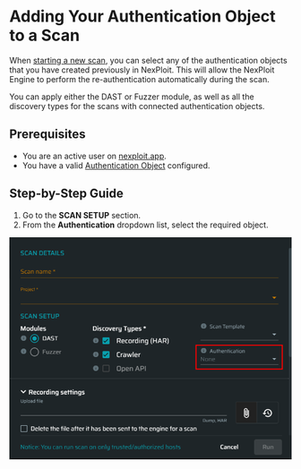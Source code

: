 # Adding Your Authentication Object to a Scan

When [starting a new scan](http://localhost:3000/#/guide/np-web-ui/scanning/creating-new-scan), you can select any of the authentication objects that you have created previously in NexPloit. This will allow the NexPloit Engine to perform the re-authentication automatically during the scan.

You can apply either the DAST or Fuzzer module, as well as all the discovery types for the scans with connected authentication objects. 

## Prerequisites

*   You are an active user on [nexploit.app](https://nexploit.app/scans).
*   You have a valid [Authentication Object](guide/np-web-ui/scanning/managing-authentications/managing-your-authentications.md) configured.

## Step-by-Step Guide
1. Go to the **SCAN SETUP** section.
2. From the **Authentication** dropdown list, select the required object.

![add-object-to-scan](media/add-object-to-scan.png ':size=45%') 
